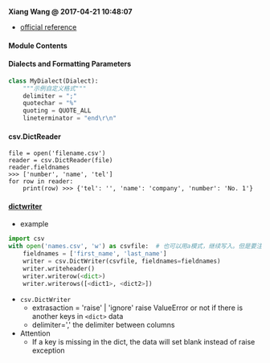 **Xiang Wang @ 2017-04-21 10:48:07**

* [official reference](https://docs.python.org/3/library/csv.html)

#### Module Contents

#### Dialects and Formatting Parameters

```python
class MyDialect(Dialect):
    """示例自定义格式"""
    delimiter = ";"
    quotechar = "%"
    quoting = QUOTE_ALL
    lineterminator = "end\r\n"
```

#### csv.DictReader

    file = open('filename.csv')
    reader = csv.DictReader(file)
    reader.fieldnames
    >>> ['number', 'name', 'tel']
    for row in reader:
        print(row) >>> {'tel': '', 'name': 'company', 'number': 'No. 1'}


#### [dictwriter](https://docs.python.org/3/library/csv.html#csv.DictWriter)
* example

```python
import csv
with open('names.csv', 'w') as csvfile:  # 也可以用a模式，继续写入。但是要注意fieldnames需要务必顺序正确
    fieldnames = ['first_name', 'last_name']
    writer = csv.DictWriter(csvfile, fieldnames=fieldnames)
    writer.writeheader()
    writer.writerow(<dict>)
    writer.writerows([<dict1>, <dict2>])
```


* `csv.DictWriter`
    * extrasaction = 'raise' | 'ignore' raise ValueError or not if there is another keys in `<dict>` data
    * delimiter=',' the delimiter between columns
* Attention
    * If a key is missing in the dict, the data will set blank instead of raise exception
